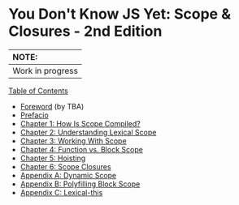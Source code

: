 # You Don't Know JS Yet: Scope & Closures - 2nd Edition

| NOTE: |
| :--- |
| Work in progress |

[Table of Contents](toc.md)

* [Foreword](foreword.md) (by TBA)
* [Prefacio](../prefacio.md)
* [Chapter 1: How Is Scope Compiled?](ch1.md)
* [Chapter 2: Understanding Lexical Scope](ch2.md)
* [Chapter 3: Working With Scope](ch3.md)
* [Chapter 4: Function vs. Block Scope](ch4.md)
* [Chapter 5: Hoisting](ch5.md)
* [Chapter 6: Scope Closures](ch6.md)
* [Appendix A: Dynamic Scope](apA.md)
* [Appendix B: Polyfilling Block Scope](apB.md)
* [Appendix C: Lexical-this](apC.md)
